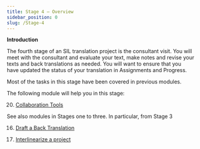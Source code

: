 ```yaml
---
title: Stage 4 – Overview
sidebar_position: 0
slug: /Stage-4
---
```




**Introduction**  


The fourth stage of an SIL translation project is the consultant visit. You will meet with the consultant and evaluate your text, make notes and revise your texts and back translations as needed. You will want to ensure that you have updated the status of your translation in Assignments and Progress.


Most of the tasks in this stage have been covered in previous modules.


The following module will help you in this stage:


 20.  [Collaboration Tools](/20.CT)


See also modules in Stages one to three. In particular, from Stage 3


 16.  [Draft a Back Translation](/16.BT1)


 17.  [Interlinearize a project](/17.BT2)

